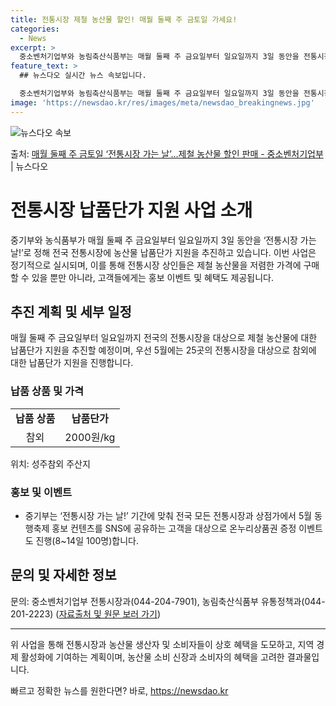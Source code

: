 ```yaml
---
title: 전통시장 제철 농산물 할인! 매월 둘째 주 금토일 가세요!
categories:
  - News
excerpt: >
  중소벤처기업부와 농림축산식품부는 매월 둘째 주 금요일부터 일요일까지 3일 동안을 전통시장 가는 날!로 정해 …
feature_text: >
  ## 뉴스다오 실시간 뉴스 속보입니다.

  중소벤처기업부와 농림축산식품부는 매월 둘째 주 금요일부터 일요일까지 3일 동안을 전통시장 가는 날!로 정해 …
image: 'https://newsdao.kr/res/images/meta/newsdao_breakingnews.jpg'
---
```


![뉴스다오 속보](https://newsdao.kr/res/images/meta/newsdao_breakingnews.jpg)

<p>출처: <a href="https://newsdao.kr/3768" rel="dofollow">매월 둘째 주 금토일 ‘전통시장 가는 날’…제철 농산물 할인 판매 - 중소벤처기업부</a> | 뉴스다오</p>

<h1 data-ke-size="size26"><b>전통시장 납품단가 지원 사업 소개</b></h1>

<p data-ke-size="size16">중기부와 농식품부가 매월 둘째 주 금요일부터 일요일까지 3일 동안을 ‘전통시장 가는 날!’로 정해 전국 전통시장에 농산물 납품단가 지원을 추진하고 있습니다. 이번 사업은 정기적으로 실시되며, 이를 통해 전통시장 상인들은 제철 농산물을 저렴한 가격에 구매할 수 있을 뿐만 아니라, 고객들에게는 홍보 이벤트 및 혜택도 제공됩니다.</p>

<h2 data-ke-size="size24">추진 계획 및 세부 일정</h2>

<p data-ke-size="size16">매월 둘째 주 금요일부터 일요일까지 전국의 전통시장을 대상으로 제철 농산물에 대한 납품단가 지원을 추진할 예정이며, 우선 5월에는 25곳의 전통시장을 대상으로 참외에 대한 납품단가 지원을 진행합니다.</p>

<h3 data-ke-size="size20"><b>납품 상품 및 가격</b></h3>
<table>
	<tr>
		<td style="text-align: center; height: 17px;"><b>납품 상품</b></td>
		<td style="text-align: center; height: 17px;"><b>납품단가</b></td>
	</tr>
	<tr>
		<td style="text-align: center; height: 17px;">참외</td>
		<td style="text-align: center; height: 17px;">2000원/kg</td>
	</tr>
</table>

<p data-ke-size="size16">위치: 성주참외 주산지</p>

<h3 data-ke-size="size20"><b>홍보 및 이벤트</b></h3>
<ul>
	<li>중기부는 ‘전통시장 가는 날!’ 기간에 맞춰 전국 모든 전통시장과 상점가에서 5월 동행축제 홍보 컨텐츠를 SNS에 공유하는 고객을 대상으로 온누리상품권 증정 이벤트도 진행(8~14일 100명)합니다.</li>
</ul>

<h2 data-ke-size="size24">문의 및 자세한 정보</h2>

<p data-ke-size="size16">문의: 중소벤처기업부 전통시장과(044-204-7901), 농림축산식품부 유통정책과(044-201-2223) (<a href="https://newsdao.kr/3768">자료출처 및 원문 보러 가기</a>)</p>

<hr>

<p data-ke-size="size16">위 사업을 통해 전통시장과 농산물 생산자 및 소비자들이 상호 혜택을 도모하고, 지역 경제 활성화에 기여하는 계획이며, 농산물 소비 신장과 소비자의 혜택을 고려한 결과물입니다.</p> 

빠르고 정확한 뉴스를 원한다면? 바로, <a href="https://newsdao.kr" rel="dofollow">https://newsdao.kr</a>


